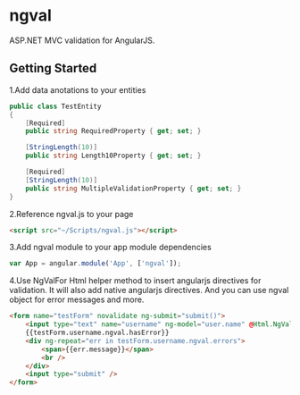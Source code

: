 ngval
=====

ASP.NET MVC validation for AngularJS.
## Getting Started
1.Add data anotations to your entities

```c#
public class TestEntity
{
    [Required]
    public string RequiredProperty { get; set; }

    [StringLength(10)]
    public string Length10Property { get; set; }

    [Required]
    [StringLength(10)]
    public string MultipleValidationProperty { get; set; }
}
```
2.Reference ngval.js to your page

```html
<script src="~/Scripts/ngval.js"></script>
```

3.Add ngval module to your app module dependencies

```javascript
var App = angular.module('App', ['ngval']);
```

4.Use NgValFor Html helper method to insert angularjs directives for validation. It will also add native angularjs directives. And you can use ngval object for error messages and more.

```html
<form name="testForm" novalidate ng-submit="submit()">
    <input type="text" name="username" ng-model="user.name" @Html.NgValFor(u => u.RequiredProperty) />
    {{testForm.username.ngval.hasError}}
    <div ng-repeat="err in testForm.username.ngval.errors">
        <span>{{err.message}}</span>
        <br />
    </div>
    <input type="submit" />
</form>
```
